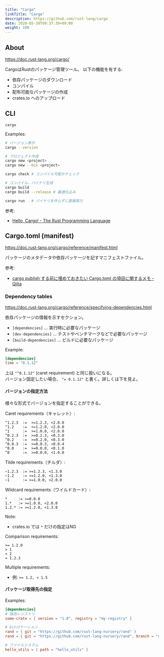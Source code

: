 ```yaml
---
title: "Cargo"
linkTitle: "Cargo"
description: https://github.com/rust-lang/cargo
date: 2020-05-30T09:37:39+09:00
weight: 100
---
```


## About

https://doc.rust-lang.org/cargo/

CargoはRustのパッケージ管理ツール。
以下の機能を有する:

- 依存パッケージのダウンロード
- コンパイル
- 配布可能なパッケージの作成
- crates.io へのアップロード

## CLI

`cargo`

Examples:

```sh
# バージョン表示
cargo --version

# プロジェクト作成
cargo new <project>
cargo new --bin <project>

cargo check # コンパイル可能かチェック

# コンパイル。バイナリ生成
cargo build
cargo build --release # 最適化込み

cargo run   # バイナリを作らずに直接実行
```

参考:

- [Hello, Cargo! - The Rust Programming Language](https://doc.rust-lang.org/book/2018-edition/ch01-03-hello-cargo.html)

## Cargo.toml (manifest)

https://doc.rust-lang.org/cargo/reference/manifest.html

パッケージのメタデータや依存パッケージを記すマニフェストファイル。

参考:

- [cargo publish する前に埋めておきたい Cargo.toml の項目に関するメモ - Qiita](https://qiita.com/tanakh/items/8cfa328ed652d71b1017)

### Dependency tables

https://doc.rust-lang.org/cargo/reference/specifying-dependencies.html

依存パッケージの情報を示すセクション。

- `[dependencies]` ... 実行時に必要なパッケージ
- `[dev-dependencies]` ... テストやベンチマークなどで必要なパッケージ
- `[build-dependencies]` ... ビルドに必要なパッケージ

Example:

```TOML
[dependencies]
time = "0.1.12"
```

上は `"^0.1.12"` (caret requirement) と同じ扱いになる。  
バージョン固定したい場合、 `"= 0.1.12"` と書く。詳しくは下を見よ。

#### バージョンの指定方法

様々な形式でバージョンを指定することができる。

Caret requirements（キャレット）:

```
^1.2.3  :=  >=1.2.3, <2.0.0
^1.2    :=  >=1.2.0, <2.0.0
^1      :=  >=1.0.0, <2.0.0
^0.2.3  :=  >=0.2.3, <0.3.0
^0.2    :=  >=0.2.0, <0.3.0
^0.0.3  :=  >=0.0.3, <0.0.4
^0.0    :=  >=0.0.0, <0.1.0
^0      :=  >=0.0.0, <1.0.0
```

Tilde requirements（チルダ）:

```
~1.2.3  := >=1.2.3, <1.3.0
~1.2    := >=1.2.0, <1.3.0
~1      := >=1.0.0, <2.0.0
```

Wildcard requirements（ワイルドカード）:

```
*     := >=0.0.0
1.*   := >=1.0.0, <2.0.0
1.2.* := >=1.2.0, <1.3.0
```

Note:

- crates.io では `*` だけの指定はNG

Comparison requirements:

```
>= 1.2.0
> 1
< 2
= 1.2.3
```

Multiple requirements:

- 例: `>= 1.2, < 1.5`

#### パッケージ取得先の指定

Examples:

```TOML
[dependencies]
# 独自レジストリ
some-crate = { version = "1.0", registry = "my-registry" }

# Gitロケーション
rand = { git = "https://github.com/rust-lang-nursery/rand" }
rand = { git = "https://github.com/rust-lang-nursery/rand", branch = "next" }

# ファイルシステム
hello_utils = { path = "hello_utils" }
```
